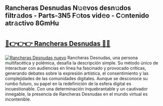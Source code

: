 ## Rancheras Desnudas N𝚞𝚎vos desn𝚞dos filtr𝚊dos - Parts-3N5 F𝚘tos vid𝚎o - C𝚘ntenido atr𝚊ctivo 8GmHu

# <h2><a href="http://mb60h7.tromn.icu/?c=Rancheras+Desnudas">🔗👉👉👉 Rancheras Desnudas 🔗🔗</a></h2>

[![Rancheras Desnudas nuevo](https://i.imgur.com/pEAQMta.gif)](http://mb60h7.tromn.icu/?c=Rancheras+Desnudas)
Rancheras Desnudas, una persona multifacética y polémica, desafía la descripción simple. Su método único de interactuar con audiencias en línea ha fascinado y provocado críticas, generando debates sobre la expresión artística, el consentimiento y las complejidades de las comunidades digitales. Aunque se desconoce su rumbo futuro, su papel en la redefinición de la esfera digital es incuestionable. Con una determinación inquebrantable y un cautivador innegable, la presencia de Rancheras Desnudas en el mundo virtual es incontenible.
